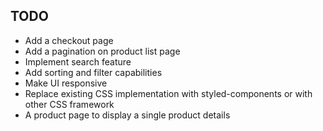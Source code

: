 ## TODO

- Add a checkout page
- Add a pagination on product list page
- Implement search feature
- Add sorting and filter capabilities
- Make UI responsive
- Replace existing CSS implementation with styled-components or with other CSS framework
- A product page to display a single product details
